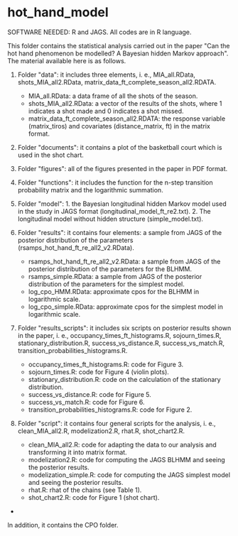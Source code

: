 # hot_hand_model
SOFTWARE NEEDED: R and JAGS. All codes are in R language.

This folder contains the statistical analysis carried out in the paper "Can the hot hand phenomenon be modelled? A Bayesian hidden Markov approach". The material available here is as follows.

1. Folder "data": it includes three elements, i. e., MIA_all.RData, shots_MIA_all2.RData, matrix_data_ft_complete_season_all2.RDATA.
	* MIA_all.RData: a data frame of all the shots of the season.
	* shots_MIA_all2.RData: a vector of the results of the shots, where 1 indicates a shot made and 0 indicates a shot missed.
	* matrix_data_ft_complete_season_all2.RDATA: the response variable (matrix_tiros) and covariates (distance_matrix, ft) in the matrix format.

2. Folder "documents": it contains a plot of the basketball court which is used in the shot chart.

3. Folder "figures": all of the figures presented in the paper in PDF format.

4. Folder "functions": it includes the function for the n-step transition probability matrix and the logarithmic summation.

5. Folder "model": 1. the Bayesian longitudinal hidden Markov model used in the study in JAGS format (longitudinal_model_ft_re2.txt). 2. The longitudinal model without hidden structure (simple_model.txt).

6. Folder "results": it contains four elements: a sample from JAGS of the posterior distribution of the parameters (rsamps_hot_hand_ft_re_all2_v2.RData).
   	* rsamps_hot_hand_ft_re_all2_v2.RData: a sample from JAGS of the posterior distribution of the parameters for the BLHMM.
   	* rsamps_simple.RData: a sample from JAGS of the posterior distribution of the parameters for the simplest model.
   	* log_cpo_HMM.RData: approximate cpos for the BLHMM in logarithmic scale.
   	* log_cpo_simple.RData: approximate cpos for the simplest model in logarithmic scale.

7. Folder "results_scripts": it includes six scripts on posterior results shown in the paper, i. e., occupancy_times_ft_histograms.R, sojourn_times.R, stationary_distribution.R, success_vs_distance.R, success_vs_match.R, transition_probabilities_histograms.R.
	* occupancy_times_ft_histograms.R: code for Figure 3.
	* sojourn_times.R: code for Figure 4 (violin plots).
	* stationary_distribution.R: code on the calculation of the stationary distribution.
	* success_vs_distance.R: code for Figure 5.
	* success_vs_match.R: code for Figure 6.
	* transition_probabilities_histograms.R: code for Figure 2.

8. Folder "script": it contains four general scripts for the analysis, i. e., clean_MIA_all2.R, modelization2.R, rhat.R, shot_chart2.R.
	* clean_MIA_all2.R: code for adapting the data to our analysis and transforming it into matrix format.
	* modelization2.R: code for computing the JAGS BLHMM and seeing the posterior results.
	* modelization_simple.R: code for computing the JAGS simplest model and seeing the posterior results.
	* rhat.R: rhat of the chains (see Table 1).
	* shot_chart2.R: code for Figure 1 (shot chart).
 * 
In addition, it contains the CPO folder.
          
